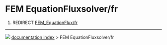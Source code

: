 # FEM EquationFluxsolver/fr
1.  REDIRECT [FEM_EquationFlux/fr](FEM_EquationFlux/fr.md)



---
![](images/Right_arrow.png) [documentation index](../README.md) > FEM EquationFluxsolver/fr

